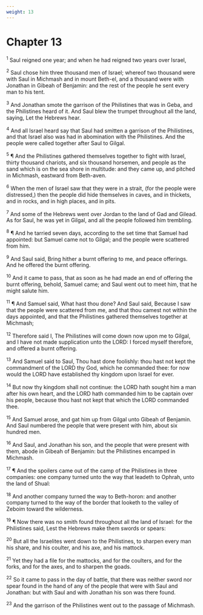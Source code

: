 ```yaml
---
weight: 13
---
```


# Chapter 13

<sup>1</sup> Saul reigned one year; and when he had reigned two years over Israel, 

<sup>2</sup> Saul chose him three thousand men of Israel; whereof two thousand were with Saul in Michmash and in mount Beth-el, and a thousand were with Jonathan in Gibeah of Benjamin: and the rest of the people he sent every man to his tent. 

<sup>3</sup> And Jonathan smote the garrison of the Philistines that was in Geba, and the Philistines heard of it. And Saul blew the trumpet throughout all the land, saying, Let the Hebrews hear. 

<sup>4</sup> And all Israel heard say that Saul had smitten a garrison of the Philistines, and that Israel also was had in abomination with the Philistines. And the people were called together after Saul to Gilgal. 

<sup>5</sup> ¶ And the Philistines gathered themselves together to fight with Israel, thirty thousand chariots, and six thousand horsemen, and people as the sand which is on the sea shore in multitude: and they came up, and pitched in Michmash, eastward from Beth-aven. 

<sup>6</sup> When the men of Israel saw that they were in a strait, (for the people were distressed,) then the people did hide themselves in caves, and in thickets, and in rocks, and in high places, and in pits. 

<sup>7</sup> And some of the Hebrews went over Jordan to the land of Gad and Gilead. As for Saul, he was yet in Gilgal, and all the people followed him trembling. 

<sup>8</sup> ¶ And he tarried seven days, according to the set time that Samuel had appointed: but Samuel came not to Gilgal; and the people were scattered from him. 

<sup>9</sup> And Saul said, Bring hither a burnt offering to me, and peace offerings. And he offered the burnt offering. 

<sup>10</sup> And it came to pass, that as soon as he had made an end of offering the burnt offering, behold, Samuel came; and Saul went out to meet him, that he might salute him. 

<sup>11</sup> ¶ And Samuel said, What hast thou done? And Saul said, Because I saw that the people were scattered from me, and that thou camest not within the days appointed, and that the Philistines gathered themselves together at Michmash; 

<sup>12</sup> Therefore said I, The Philistines will come down now upon me to Gilgal, and I have not made supplication unto the LORD: I forced myself therefore, and offered a burnt offering. 

<sup>13</sup> And Samuel said to Saul, Thou hast done foolishly: thou hast not kept the commandment of the LORD thy God, which he commanded thee: for now would the LORD have established thy kingdom upon Israel for ever. 

<sup>14</sup> But now thy kingdom shall not continue: the LORD hath sought him a man after his own heart, and the LORD hath commanded him to be captain over his people, because thou hast not kept that which the LORD commanded thee. 

<sup>15</sup> And Samuel arose, and gat him up from Gilgal unto Gibeah of Benjamin. And Saul numbered the people that were present with him, about six hundred men. 

<sup>16</sup> And Saul, and Jonathan his son, and the people that were present with them, abode in Gibeah of Benjamin: but the Philistines encamped in Michmash. 

<sup>17</sup> ¶ And the spoilers came out of the camp of the Philistines in three companies: one company turned unto the way that leadeth to Ophrah, unto the land of Shual: 

<sup>18</sup> And another company turned the way to Beth-horon: and another company turned to the way of the border that looketh to the valley of Zeboim toward the wilderness. 

<sup>19</sup> ¶ Now there was no smith found throughout all the land of Israel: for the Philistines said, Lest the Hebrews make them swords or spears: 

<sup>20</sup> But all the Israelites went down to the Philistines, to sharpen every man his share, and his coulter, and his axe, and his mattock. 

<sup>21</sup> Yet they had a file for the mattocks, and for the coulters, and for the forks, and for the axes, and to sharpen the goads. 

<sup>22</sup> So it came to pass in the day of battle, that there was neither sword nor spear found in the hand of any of the people that were with Saul and Jonathan: but with Saul and with Jonathan his son was there found. 

<sup>23</sup> And the garrison of the Philistines went out to the passage of Michmash. 



